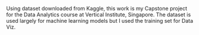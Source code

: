 Using dataset downloaded from Kaggle, this work is my Capstone project for the Data Analytics course at Vertical Institute, Singapore. The dataset is used largely for machine learning models but I used the training set for Data Viz. 
